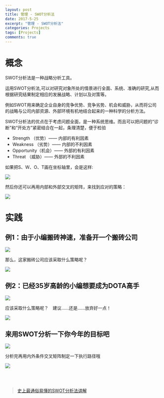 ```yaml
---
layout: post
title: 管理 - SWOT分析法
date: 2017-5-25
excerpt: "管理 - SWOT分析法"
categories: Projects
tags: [Projects]
comments: true
---
```




# 概念

SWOT分析法是一种战略分析工具。

运用SWOT分析法,可以对研究对象所处的情景进行全面、系统、准确的研究,从而根据研究结果制定相应的发展战略、计划以及对策等。

例如SWOT用来确定企业自身的竞争优势、竞争劣势、机会和威胁，从而将公司的战略与公司内部资源、外部环境有机地结合起来的一种科学的分析方法。

SWOT分析法的优点在于考虑问题全面，是一种系统思维。而且可以把问题的“诊断”和“开处方”紧密结合在一起，条理清楚，便于检验

- Strength （优势）—— 内部的有利因素
- Weakness （劣势）—— 内部的不利因素
- Opportunity（机会）—— 外部的有利因素
- Threat （威胁）—— 外部的不利因素

如果把S、W、O、T画在坐标轴里，会是这样:

![](http://photocdn.sohu.com/20150708/mp21797287_1436323836502_4.jpeg)

然后你还可以再用内部和外部交叉的矩阵，来找到应对的策略：

![](http://photocdn.sohu.com/20150708/mp21797287_1436323836502_5.jpeg)

# 实践

## 例1：由于小编搬砖神速，准备开一个搬砖公司

![](http://photocdn.sohu.com/20150708/mp21797287_1436323836502_7.jpeg)

那么，这家搬砖公司应该采取什么策略呢？

![](http://photocdn.sohu.com/20150708/mp21797287_1436323836502_8.jpeg)

## 例2：已经35岁高龄的小编想要成为DOTA高手

![](http://photocdn.sohu.com/20150708/mp21797287_1436323836502_9.jpeg)

应该采取什么策略呢？　建议……还是……放弃好一点！

![](http://photocdn.sohu.com/20150708/mp21797287_1436323836502_10.jpeg)

## 来用SWOT分析一下你今年的目标吧

![](http://photocdn.sohu.com/20150708/mp21797287_1436323836502_11.jpeg)

分析完再用内外条件交叉矩阵制定一下执行路径哦

![](http://photocdn.sohu.com/20150708/mp21797287_1436323836502_12.jpeg)


<br>
<br>


> [史上最通俗易懂的SWOT分析法讲解](http://mt.sohu.com/20150708/n416372130.shtml) 